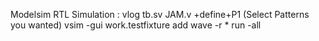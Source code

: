 Modelsim RTL Simulation : 
vlog tb.sv JAM.v +define+P1 (Select Patterns you wanted)
vsim -gui work.testfixture
add wave -r *
run -all
